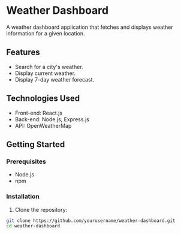 # Weather Dashboard

A weather dashboard application that fetches and displays weather information for a given location.

## Features

- Search for a city's weather.
- Display current weather.
- Display 7-day weather forecast.

## Technologies Used

- Front-end: React.js
- Back-end: Node.js, Express.js
- API: OpenWeatherMap

## Getting Started

### Prerequisites

- Node.js
- npm

### Installation

1. Clone the repository:
```sh
git clone https://github.com/yourusername/weather-dashboard.git
cd weather-dashboard

